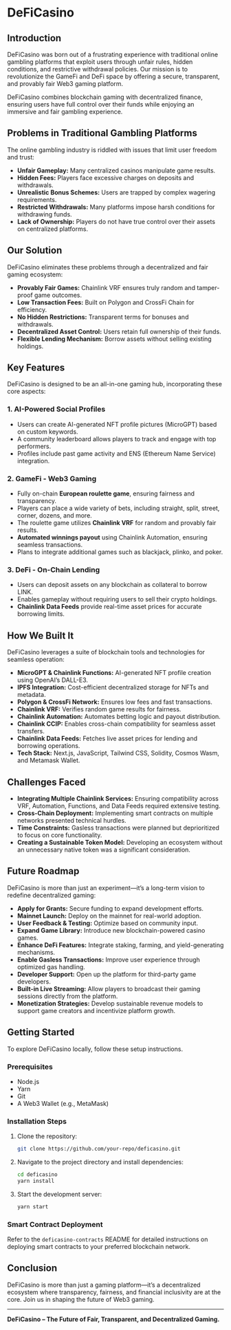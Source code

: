 # DeFiCasino

## Introduction
DeFiCasino was born out of a frustrating experience with traditional online gambling platforms that exploit users through unfair rules, hidden conditions, and restrictive withdrawal policies. Our mission is to revolutionize the GameFi and DeFi space by offering a secure, transparent, and provably fair Web3 gaming platform.

DeFiCasino combines blockchain gaming with decentralized finance, ensuring users have full control over their funds while enjoying an immersive and fair gambling experience.

## Problems in Traditional Gambling Platforms
The online gambling industry is riddled with issues that limit user freedom and trust:
- **Unfair Gameplay:** Many centralized casinos manipulate game results.
- **Hidden Fees:** Players face excessive charges on deposits and withdrawals.
- **Unrealistic Bonus Schemes:** Users are trapped by complex wagering requirements.
- **Restricted Withdrawals:** Many platforms impose harsh conditions for withdrawing funds.
- **Lack of Ownership:** Players do not have true control over their assets on centralized platforms.

## Our Solution
DeFiCasino eliminates these problems through a decentralized and fair gaming ecosystem:
- **Provably Fair Games:** Chainlink VRF ensures truly random and tamper-proof game outcomes.
- **Low Transaction Fees:** Built on Polygon and CrossFi Chain for efficiency.
- **No Hidden Restrictions:** Transparent terms for bonuses and withdrawals.
- **Decentralized Asset Control:** Users retain full ownership of their funds.
- **Flexible Lending Mechanism:** Borrow assets without selling existing holdings.

## Key Features
DeFiCasino is designed to be an all-in-one gaming hub, incorporating these core aspects:

### **1. AI-Powered Social Profiles**
- Users can create AI-generated NFT profile pictures (MicroGPT) based on custom keywords.
- A community leaderboard allows players to track and engage with top performers.
- Profiles include past game activity and ENS (Ethereum Name Service) integration.

### **2. GameFi - Web3 Gaming**
- Fully on-chain **European roulette game**, ensuring fairness and transparency.
- Players can place a wide variety of bets, including straight, split, street, corner, dozens, and more.
- The roulette game utilizes **Chainlink VRF** for random and provably fair results.
- **Automated winnings payout** using Chainlink Automation, ensuring seamless transactions.
- Plans to integrate additional games such as blackjack, plinko, and poker.

### **3. DeFi - On-Chain Lending**
- Users can deposit assets on any blockchain as collateral to borrow LINK.
- Enables gameplay without requiring users to sell their crypto holdings.
- **Chainlink Data Feeds** provide real-time asset prices for accurate borrowing limits.

## How We Built It
DeFiCasino leverages a suite of blockchain tools and technologies for seamless operation:
- **MicroGPT & Chainlink Functions:** AI-generated NFT profile creation using OpenAI’s DALL-E3.
- **IPFS Integration:** Cost-efficient decentralized storage for NFTs and metadata.
- **Polygon & CrossFi Network:** Ensures low fees and fast transactions.
- **Chainlink VRF:** Verifies random game results for fairness.
- **Chainlink Automation:** Automates betting logic and payout distribution.
- **Chainlink CCIP:** Enables cross-chain compatibility for seamless asset transfers.
- **Chainlink Data Feeds:** Fetches live asset prices for lending and borrowing operations.
- **Tech Stack:** Next.js, JavaScript, Tailwind CSS, Solidity, Cosmos Wasm, and Metamask Wallet.

## Challenges Faced
- **Integrating Multiple Chainlink Services:** Ensuring compatibility across VRF, Automation, Functions, and Data Feeds required extensive testing.
- **Cross-Chain Deployment:** Implementing smart contracts on multiple networks presented technical hurdles.
- **Time Constraints:** Gasless transactions were planned but deprioritized to focus on core functionality.
- **Creating a Sustainable Token Model:** Developing an ecosystem without an unnecessary native token was a significant consideration.

## Future Roadmap
DeFiCasino is more than just an experiment—it’s a long-term vision to redefine decentralized gaming:
- **Apply for Grants:** Secure funding to expand development efforts.
- **Mainnet Launch:** Deploy on the mainnet for real-world adoption.
- **User Feedback & Testing:** Optimize based on community input.
- **Expand Game Library:** Introduce new blockchain-powered casino games.
- **Enhance DeFi Features:** Integrate staking, farming, and yield-generating mechanisms.
- **Enable Gasless Transactions:** Improve user experience through optimized gas handling.
- **Developer Support:** Open up the platform for third-party game developers.
- **Built-in Live Streaming:** Allow players to broadcast their gaming sessions directly from the platform.
- **Monetization Strategies:** Develop sustainable revenue models to support game creators and incentivize platform growth.

## Getting Started
To explore DeFiCasino locally, follow these setup instructions.

### Prerequisites
- Node.js
- Yarn
- Git
- A Web3 Wallet (e.g., MetaMask)

### Installation Steps
1. Clone the repository:
    ```bash
    git clone https://github.com/your-repo/deficasino.git
    ```
2. Navigate to the project directory and install dependencies:
    ```bash
    cd deficasino
    yarn install
    ```
3. Start the development server:
    ```bash
    yarn start
    ```

### Smart Contract Deployment
Refer to the `deficasino-contracts` README for detailed instructions on deploying smart contracts to your preferred blockchain network.

## Conclusion
DeFiCasino is more than just a gaming platform—it’s a decentralized ecosystem where transparency, fairness, and financial inclusivity are at the core. Join us in shaping the future of Web3 gaming.

---
**DeFiCasino – The Future of Fair, Transparent, and Decentralized Gaming.**

